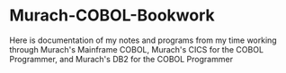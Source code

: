 # Murach-COBOL-Bookwork
Here is documentation of my notes and programs from my time working through Murach's Mainframe COBOL, Murach's CICS for the COBOL Programmer, and Murach's DB2 for the COBOL Programmer
